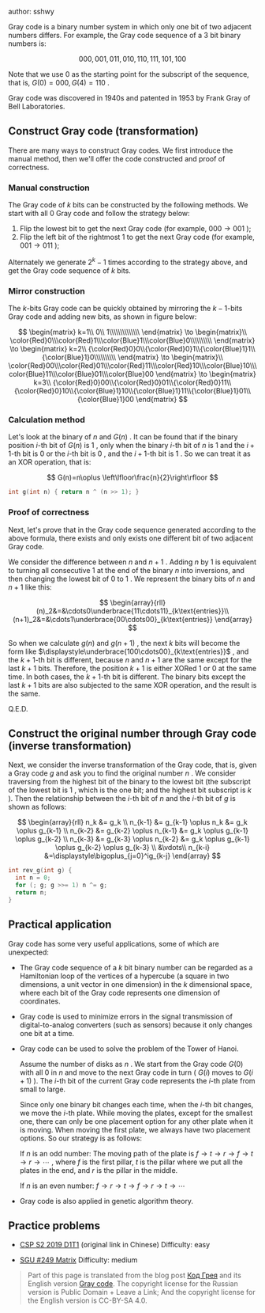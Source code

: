 author: sshwy

Gray code is a binary number system in which only one bit of two adjacent numbers differs. For example, the Gray code sequence of a $3$ bit binary numbers is:

$$
000,001,011,010,110,111,101,100
$$

Note that we use $0$ as the starting point for the subscript of the sequence, that is, $G(0)=000,G(4)=110$ .

Gray code was discovered in 1940s and patented in 1953 by Frank Gray of Bell Laboratories.

## Construct Gray code (transformation)

There are many ways to construct Gray codes. We first introduce the manual method, then we'll offer the code constructed and proof of correctness.

### Manual construction

 The Gray code of $k$ bits can be constructed by the following methods. We start with all $0$ Gray code and follow the strategy below:

1. Flip the lowest bit to get the next Gray code (for example, $000\to 001$ );
2. Flip the left bit of the rightmost $1$ to get the next Gray code (for example, $001\to 011$ );

Alternately we generate $2^k-1$ times according to the strategy above, and get the Gray code sequence of $k$ bits.

### Mirror construction

 The $k$-bits Gray code can be quickly obtained by mirroring the $k-1$-bits Gray code and adding new bits, as shown in figure below:

$$
\begin{matrix}
k=1\\
0\\ 1\\\\\\\\\\\\\\
\end{matrix}
\to \begin{matrix}\\
\color{Red}0\\\color{Red}1\\\color{Blue}1\\\color{Blue}0\\\\\\\\\\
\end{matrix}
\to \begin{matrix}
k=2\\
{\color{Red}0}0\\{\color{Red}0}1\\{\color{Blue}1}1\\{\color{Blue}1}0\\\\\\\\\\
\end{matrix}
\to \begin{matrix}\\
\color{Red}00\\\color{Red}01\\\color{Red}11\\\color{Red}10\\\color{Blue}10\\\color{Blue}11\\\color{Blue}01\\\color{Blue}00
\end{matrix}
\to \begin{matrix}
k=3\\
{\color{Red}0}00\\{\color{Red}0}01\\{\color{Red}0}11\\{\color{Red}0}10\\{\color{Blue}1}10\\{\color{Blue}1}11\\{\color{Blue}1}01\\{\color{Blue}1}00
\end{matrix}
$$

### Calculation method

Let's look at the binary of $n$ and $G(n)$ . It can be found that if the binary position $i$-th bit of $G(n)$ is $1$ , only when the binary $i$-th bit of $n$ is $1$ and the $i+1$-th bit is $0$ or the $i$-th bit is $0$ , and the $i+1$-th bit is $1$ . So we can treat it as an XOR operation, that is:

$$
G(n)=n\oplus \left\lfloor\frac{n}{2}\right\rfloor
$$

```cpp
int g(int n) { return n ^ (n >> 1); }
```

### Proof of correctness

Next, let's prove that in the Gray code sequence generated according to the above formula, there exists and only exists one different bit of two adjacent Gray code.

We consider the difference between $n$ and $n+1$ . Adding $n$ by $1$ is equivalent to turning all consecutive $1$ at the end of the binary $n$ into inversions, and then changing the lowest bit of $0$ to $1$ . We represent the binary bits of $n$ and $n+1$ like this:

$$
\begin{array}{rll}
(n)_2&=&\cdots0\underbrace{11\cdots11}_{k\text{entries}}\\
(n+1)_2&=&\cdots1\underbrace{00\cdots00}_{k\text{entries}}
\end{array}
$$

So when we calculate $g(n)$ and $g(n+1)$ , the next $k$ bits will become the form like $\displaystyle\underbrace{100\cdots00}_{k\text{entries}}$ , and the $k+1$-th bit is different, because $n$ and $n+1$ are the same except for the last $k+1$ bits. Therefore, the position $k+1$ is either XORed $1$ or $0$ at the same time. In both cases, the $k+1$-th bit is different. The binary bits except the last $k+1$ bits are also subjected to the same XOR operation, and the result is the same.

Q.E.D.

## Construct the original number through Gray code (inverse transformation)

Next, we consider the inverse transformation of the Gray code, that is, given a Gray code $g$ and ask you to find the original number $n$ . We consider traversing from the highest bit of the binary to the lowest bit (the subscript of the lowest bit is $1$ , which is the one bit; and the highest bit subscript is $k$ ). Then the relationship between the $i$-th bit of $n$ and the $i$-th bit of $g$ is shown as follows:

$$
\begin{array}{rll}
n_k &= g_k \\
n_{k-1} &= g_{k-1} \oplus n_k &= g_k \oplus g_{k-1} \\
n_{k-2} &= g_{k-2} \oplus n_{k-1} &= g_k \oplus g_{k-1} \oplus g_{k-2} \\
n_{k-3} &= g_{k-3} \oplus n_{k-2} &= g_k \oplus g_{k-1} \oplus g_{k-2} \oplus g_{k-3} \\
&\vdots\\
n_{k-i} &=\displaystyle\bigoplus_{j=0}^ig_{k-j}
\end{array}
$$

```cpp
int rev_g(int g) {
  int n = 0;
  for (; g; g >>= 1) n ^= g;
  return n;
}
```

## Practical application

Gray code has some very useful applications, some of which are unexpected:

-  The Gray code sequence of a $k$ bit binary number can be regarded as a Hamiltonian loop of the vertices of a hypercube (a square in two dimensions, a unit vector in one dimension) in the $k$ dimensional space, where each bit of the Gray code represents one dimension of coordinates.

-  Gray code is used to minimize errors in the signal transmission of digital-to-analog converters (such as sensors) because it only changes one bit at a time.

-  Gray code can be used to solve the problem of the Tower of Hanoi.

    Assume the number of disks as $n$ . We start from the Gray code $G(0)$ with all $0$ in $n$ and move to the next Gray code in turn ( $G(i)$ moves to $G(i+1)$ ). The $i$-th bit of the current Gray code represents the $i$-th plate from small to large.

    Since only one binary bit changes each time, when the $i$-th bit changes, we move the $i$-th plate. While moving the plates, except for the smallest one, there can only be one placement option for any other plate when it is moving. When moving the first plate, we always have two placement options. So our strategy is as follows:

    If $n$ is an odd number: The moving path of the plate is $f\to t\to r\to f\to t\to r\to\cdots$ , where $f$ is the first pillar, $t$ is the pillar where we put all the plates in the end, and $r$ is the pillar in the middle.

    If $n$ is an even number: $f \to r \to t \to f \to r \to t \to \cdots$ 

-  Gray code is also applied in genetic algorithm theory.

## Practice problems

-  [CSP S2 2019 D1T1](https://www.luogu.com.cn/problem/P5657) (original link in Chinese) Difficulty: easy

-  [SGU #249 Matrix](http://codeforces.com/problemsets/acmsguru/problem/99999/249) Difficulty: medium

> Part of this page is translated from the blog post [Код Грея](http://e-maxx.ru/algo/gray_code) and its English version [Gray code](https://cp-algorithms.com/algebra/gray-code.html). The copyright license for the Russian version is Public Domain + Leave a Link; And the copyright license for the English version is CC-BY-SA 4.0.
